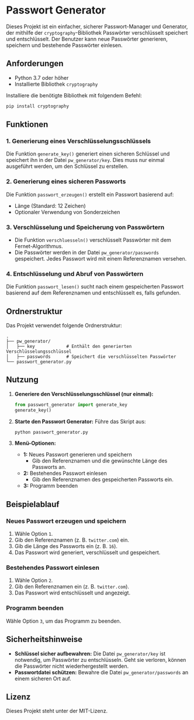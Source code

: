 # Passwort Generator

Dieses Projekt ist ein einfacher, sicherer Passwort-Manager und Generator, der mithilfe der `cryptography`-Bibliothek Passwörter verschlüsselt speichert und entschlüsselt. Der Benutzer kann neue Passwörter generieren, speichern und bestehende Passwörter einlesen.

## Anforderungen
- Python 3.7 oder höher
- Installierte Bibliothek `cryptography`

Installiere die benötigte Bibliothek mit folgendem Befehl:
```bash
pip install cryptography
```

## Funktionen
### 1. Generierung eines Verschlüsselungsschlüssels
Die Funktion `generate_key()` generiert einen sicheren Schlüssel und speichert ihn in der Datei `pw_generator/key`. Dies muss nur einmal ausgeführt werden, um den Schlüssel zu erstellen.

### 2. Generierung eines sicheren Passworts
Die Funktion `passwort_erzeugen()` erstellt ein Passwort basierend auf:
- Länge (Standard: 12 Zeichen)
- Optionaler Verwendung von Sonderzeichen

### 3. Verschlüsselung und Speicherung von Passwörtern
- Die Funktion `verschluesseln()` verschlüsselt Passwörter mit dem Fernet-Algorithmus.
- Die Passwörter werden in der Datei `pw_generator/passwords` gespeichert. Jedes Passwort wird mit einem Referenznamen versehen.

### 4. Entschlüsselung und Abruf von Passwörtern
Die Funktion `passwort_lesen()` sucht nach einem gespeicherten Passwort basierend auf dem Referenznamen und entschlüsselt es, falls gefunden.

## Ordnerstruktur
Das Projekt verwendet folgende Ordnerstruktur:
```
.
├── pw_generator/
│   ├── key            # Enthält den generierten Verschlüsselungsschlüssel
│   ├── passwords      # Speichert die verschlüsselten Passwörter
└── passwort_generator.py
```

## Nutzung
1. **Generiere den Verschlüsselungsschlüssel (nur einmal):**
   ```python
   from passwort_generator import generate_key
   generate_key()
   ```

2. **Starte den Passwort Generator:**
   Führe das Skript aus:
   ```bash
   python passwort_generator.py
   ```

3. **Menü-Optionen:**
   - **1:** Neues Passwort generieren und speichern
     - Gib den Referenznamen und die gewünschte Länge des Passworts an.
   - **2:** Bestehendes Passwort einlesen
     - Gib den Referenznamen des gespeicherten Passworts ein.
   - **3:** Programm beenden

## Beispielablauf
### Neues Passwort erzeugen und speichern
1. Wähle Option `1`.
2. Gib den Referenznamen (z. B. `twitter.com`) ein.
3. Gib die Länge des Passworts ein (z. B. `16`).
4. Das Passwort wird generiert, verschlüsselt und gespeichert.

### Bestehendes Passwort einlesen
1. Wähle Option `2`.
2. Gib den Referenznamen ein (z. B. `twitter.com`).
3. Das Passwort wird entschlüsselt und angezeigt.

### Programm beenden
Wähle Option `3`, um das Programm zu beenden.

## Sicherheitshinweise
- **Schlüssel sicher aufbewahren:** Die Datei `pw_generator/key` ist notwendig, um Passwörter zu entschlüsseln. Geht sie verloren, können die Passwörter nicht wiederhergestellt werden.
- **Passwortdatei schützen:** Bewahre die Datei `pw_generator/passwords` an einem sicheren Ort auf.

## Lizenz
Dieses Projekt steht unter der MIT-Lizenz.

